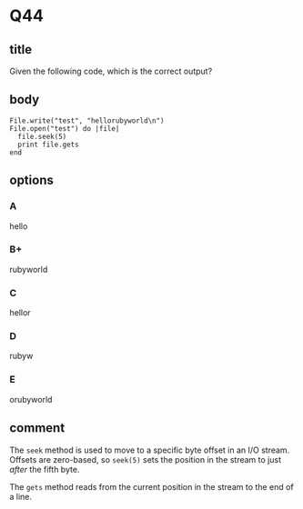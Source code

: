 # Q44

## title

Given the following code, which is the correct output?

## body

```
File.write("test", "hellorubyworld\n")
File.open("test") do |file|
  file.seek(5)
  print file.gets
end
```

## options

### A

hello

### B+

rubyworld

### C

hellor

### D

rubyw

### E

orubyworld

## comment

The `seek` method is used to move to a specific byte offset in an I/O stream.
Offsets are zero-based, so `seek(5)` sets the position in the stream to just *after* the fifth byte.

The `gets` method reads from the current position in the stream to the end of a line.

